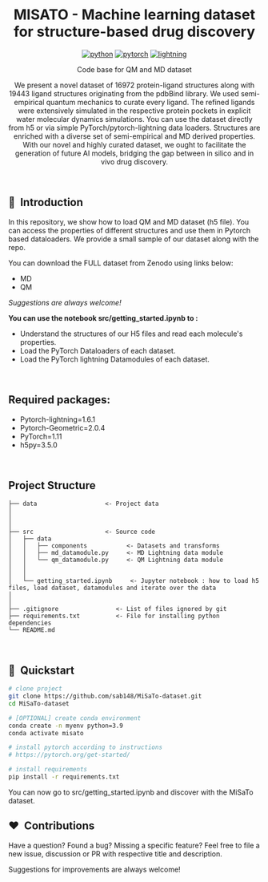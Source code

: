 <div align="center">

# MISATO - Machine learning dataset for structure-based drug discovery

[![python](https://img.shields.io/badge/-Python_3.7_%7C_3.8_%7C_3.9_%7C_3.10-blue?logo=python&logoColor=white)](https://github.com/pre-commit/pre-commit)
[![pytorch](https://img.shields.io/badge/PyTorch_1.10+-ee4c2c?logo=pytorch&logoColor=white)](https://pytorch.org/get-started/locally/)
[![lightning](https://img.shields.io/badge/-Lightning_1.8+-792ee5?logo=pytorchlightning&logoColor=white)](https://pytorchlightning.ai/)


Code base for QM and MD dataset <br>

We present a novel dataset of 16972 protein-ligand structures along with 19443 ligand structures originating from the pdbBind library. We used semi-empirical quantum mechanics to curate every ligand. The refined ligands were extensively simulated in the respective protein pockets in explicit water molecular dynamics simulations. You can use the dataset directly from h5 or via simple PyTorch/pytorch-lightning data loaders. Structures are enriched with a diverse set of semi-empirical and MD derived properties. With our novel and highly curated dataset, we ought to facilitate the generation of future AI models, bridging the gap between in silico and in vivo drug discovery.
</div>
 
<br>

## 📌  Introduction 
 
In this repository, we show how to load QM and MD dataset (h5 file). You can access the properties of different structures and use them in Pytorch based dataloaders. We provide a small sample of our dataset along with the repo.

You can download the FULL dataset from Zenodo using links below:

- MD
- QM
 
_Suggestions are always welcome!_





**You can use the notebook src/getting_started.ipynb to :**

- Understand the structures of our H5 files and read each molecule's properties.
- Load the PyTorch Dataloaders of each dataset.
- Load the PyTorch lightning Datamodules of each dataset.

<br>

## Required packages:

- Pytorch-lightning=1.6.1
- Pytorch-Geometric=2.0.4
- PyTorch=1.11
- h5py=3.5.0

<br>

## Project Structure

```
├── data                   <- Project data
│
│
│
├── src                    <- Source code
│   ├── data                    
│   │   ├── components           <- Datasets and transforms
│   │   ├── md_datamodule.py     <- MD Lightning data module
│   │   └── qm_datamodule.py     <- QM Lightning data module
│   │
│   │
│   └── getting_started.ipynb     <- Jupyter notebook : how to load h5 files, load dataset, datamodules and iterate over the data
│   
│
├── .gitignore                <- List of files ignored by git
├── requirements.txt          <- File for installing python dependencies
└── README.md
```

<br>

## 🚀  Quickstart

```bash
# clone project
git clone https://github.com/sab148/MiSaTo-dataset.git
cd MiSaTo-dataset

# [OPTIONAL] create conda environment
conda create -n myenv python=3.9
conda activate misato

# install pytorch according to instructions
# https://pytorch.org/get-started/

# install requirements
pip install -r requirements.txt
```

You can now go to src/getting_started.ipynb and discover with the MiSaTo dataset.

## ❤️  Contributions

Have a question? Found a bug? Missing a specific feature? Feel free to file a new issue, discussion or PR with respective title and description.

Suggestions for improvements are always welcome!

<br>

